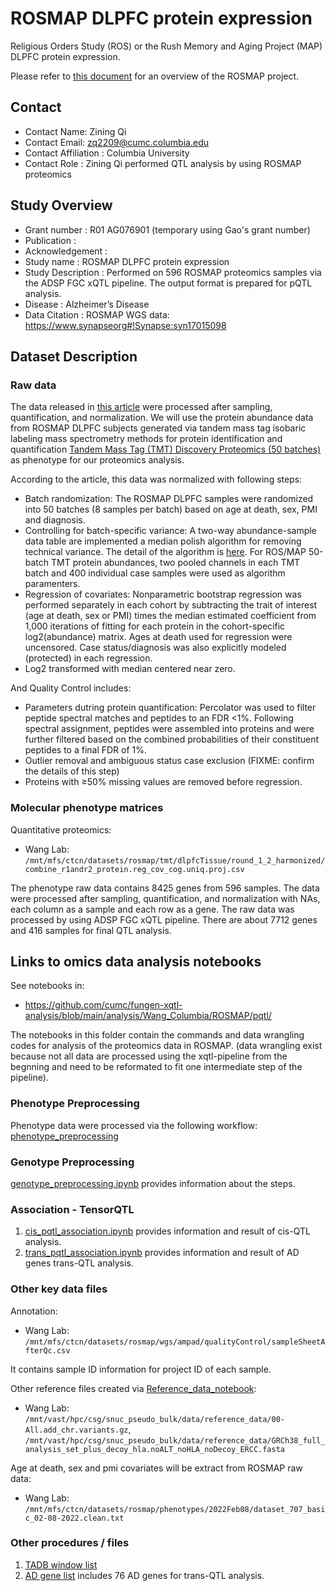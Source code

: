 # ROSMAP DLPFC protein expression

Religious Orders Study (ROS) or the Rush Memory and Aging Project (MAP) DLPFC protein expression. 

Please refer to [this document](../study_info/ROSMAP.md) for an overview of the ROSMAP project.

## Contact 

- Contact Name: Zining Qi
- Contact Email: zq2209@cumc.columbia.edu
- Contact Affiliation : Columbia University
- Contact Role : Zining Qi performed QTL analysis by using ROSMAP proteomics

## Study Overview

- Grant number : R01 AG076901 (temporary using Gao's grant number)
- Publication : 
- Acknowledgement : 
- Study name : ROSMAP DLPFC protein expression
- Study Description : Performed on 596 ROSMAP proteomics samples via the ADSP FGC xQTL pipeline. The output format is prepared for pQTL analysis.
- Disease : Alzheimer’s Disease
- Data Citation : ROSMAP WGS data: https://www.synapseorg#!Synapse:syn17015098

## Dataset Description

### Raw data
The data released in [this article](https://www.nature.com/articles/s41591-020-0815-6#Abs1) were processed after sampling, quantification, and normalization. We will use the protein abundance data from ROSMAP DLPFC subjects generated via tandem mass tag isobaric labeling mass spectrometry methods for protein identification and quantification [Tandem Mass Tag (TMT) Discovery Proteomics (50 batches)](https://www.synapse.org/#!Synapse:syn21449447) as phenotype for our proteomics analysis.

According to the article, this data was normalized with following steps:
- Batch randomization: The ROSMAP DLPFC samples were randomized into 50 batches (8 samples per batch) based on age at death, sex, PMI and diagnosis.
- Controlling for batch-specific variance: A two-way abundance-sample data table are implemented a median polish algorithm for removing technical variance. The detail of the algorithm is [here](https://github.com/edammer/TAMPOR). For ROS/MAP 50-batch TMT protein abundances, two pooled channels in each TMT batch and 400 individual case samples were used as algorithm paramenters.
- Regression of covariates: Nonparametric bootstrap regression was performed separately in each cohort by subtracting the trait of interest (age at death, sex or PMI) times the median estimated coefficient from 1,000 iterations of fitting for each protein in the cohort-specific log2(abundance) matrix. Ages at death used for regression were uncensored. Case status/diagnosis was also explicitly modeled (protected) in each regression. 
- Log2 transformed with median centered near zero.

And Quality Control includes:
- Parameters dutring protein quantification: Percolator was used to filter peptide spectral matches and peptides to an FDR <1%. Following spectral assignment, peptides were assembled into proteins and were further filtered based on the combined probabilities of their constituent peptides to a final FDR of 1%.
- Outlier removal and ambiguous status case exclusion (FIXME: confirm the details of this step)
- Proteins with ≥50% missing values are removed before regression.

### Molecular phenotype matrices

Quantitative proteomics:
- Wang Lab: `/mnt/mfs/ctcn/datasets/rosmap/tmt/dlpfcTissue/round_1_2_harmonized/combine_r1andr2_protein.reg_cov_cog.uniq.proj.csv`

The phenotype raw data contains 8425 genes from 596 samples. The data were processed after sampling, quantification, and normalization with NAs, each column as a sample and each row as a gene. The raw data was processed by using ADSP FGC xQTL pipeline. There are about 7712 genes and 416 samples for final QTL analysis. 

## Links to omics data analysis notebooks

See notebooks in: 

- https://github.com/cumc/fungen-xqtl-analysis/blob/main/analysis/Wang_Columbia/ROSMAP/pqtl/

The notebooks in this folder contain the commands and data wrangling codes for analysis of the proteomics data in ROSMAP. (data wrangling exist because not all data are processed using the xqtl-pipeline from the begnning and need to be reformated to fit one intermediate step of the pipeline).

### Phenotype Preprocessing

Phenotype data were processed via the following workflow: [phenotype_preprocessing](https://github.com/cumc/fungen-xqtl-analysis/blob/main/analysis/Wang_Columbia/ROSMAP/pqtl/phenotype_preprocessing.ipynb)

### Genotype Preprocessing

[genotype_preprocessing.ipynb](https://github.com/cumc/fungen-xqtl-analysis/blob/main/analysis/Wang_Columbia/ROSMAP/pqtl/genotype_preprocessing.ipynb) provides information about the steps.

### Association - TensorQTL

1. [cis_pqtl_association.ipynb](https://github.com/cumc/fungen-xqtl-analysis/blob/main/analysis/Wang_Columbia/ROSMAP/pqtl/cis_pqtl_association.ipynb) provides information and result of cis-QTL analysis.
2. [trans_pqtl_association.ipynb](https://github.com/cumc/fungen-xqtl-analysis/blob/main/analysis/Wang_Columbia/ROSMAP/pqtl/trans_pqtl_association.ipynb) provides information and result of AD genes trans-QTL analysis.


### Other key data files

Annotation:

- Wang Lab: `/mnt/mfs/ctcn/datasets/rosmap/wgs/ampad/qualityControl/sampleSheetAfterQc.csv`

It contains sample ID information for project ID of each sample. 

Other reference files created via [Reference_data_notebook](https://github.com/cumc/xqtl-pipeline/blob/main/code/data_preprocessing/reference_data.ipynb): 

- Wang Lab: `/mnt/vast/hpc/csg/snuc_pseudo_bulk/data/reference_data/00-All.add_chr.variants.gz`, `/mnt/vast/hpc/csg/snuc_pseudo_bulk/data/reference_data/GRCh38_full_analysis_set_plus_decoy_hla.noALT_noHLA_noDecoy_ERCC.fasta`

Age at death, sex and pmi covariates will be extract from ROSMAP raw data: 

- Wang Lab: `/mnt/mfs/ctcn/datasets/rosmap/phenotypes/2022Feb08/dataset_707_basic_02-08-2022.clean.txt`



### Other procedures / files
1. [TADB window list](https://github.com/cumc/fungen-xqtl-analysis/blob/main/resource/extended_cis_before_winsorize.tsv)
2. [AD gene list](https://github.com/cumc/fungen-xqtl-analysis/blob/main/resource/combined_AD_genes.csv) includes 76 AD genes for trans-QTL analysis.